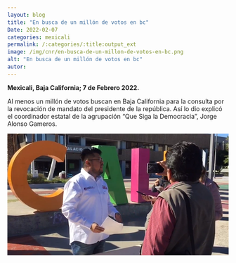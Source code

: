 ```yaml
---
layout: blog
title: "En busca de un millón de votos en bc"
Date: 2022-02-07
categories: mexicali
permalink: /:categories/:title:output_ext
image: /img/cnr/en-busca-de-un-millon-de-votos-en-bc.png
alt: "En busca de un millón de votos en bc"
autor:
---
```


**Mexicali, Baja California; 7 de Febrero 2022.** 

Al menos un millón de votos buscan en Baja California para la consulta por la revocación de mandato del presidente de la república. Así lo dio explicó el coordinador estatal de la agrupación “Que Siga la Democracia”, Jorge Alonso Gameros.

<div id="carouselExampleSlidesOnly" class="carousel slide" data-ride="carousel">
  <div class="carousel-inner">
    <div class="carousel-item active">
       <img class="d-block w-100" src="/img/cnr/en-busca-de-un-millon-de-votos-en-bc.png" loading="lazy"  alt="En busca de un millón de votos en bc">
    </div>
  </div>
</div>